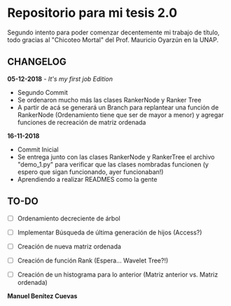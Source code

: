 # Repositorio para mi tesis 2.0
Segundo intento para poder comenzar decentemente mi trabajo de título, todo gracias al "Chicoteo Mortal" del Prof. Mauricio Oyarzún en la UNAP.

## CHANGELOG
**05-12-2018** - _It's my first job Edition_
* Segundo Commit
* Se ordenaron mucho más las clases RankerNode y Ranker Tree
* A partir de acá se generará un Branch para replantear una función de RankerNode (Ordenamiento tiene que ser de mayor a menor) y agregar funciones de recreación de matriz ordenada

**16-11-2018**
* Commit Inicial
* Se entrega junto con las clases RankerNode y RankerTree el archivo "demo_1.py" para verificar que las clases nombradas funcionen (y espero que sigan funcionando, ayer funcionaban!)
* Aprendiendo a realizar READMES como la gente

## TO-DO
- [ ] Ordenamiento decreciente de árbol
- [ ] Implementar Búsqueda de última generación de hijos (Access?)
- [ ] Creación de nueva matriz ordenada
- [ ] Creación de función Rank (Espera... Wavelet Tree?!)
- [ ] Creación de un histograma para lo anterior (Matriz anterior vs. Matriz ordenada) 


**Manuel Benítez Cuevas**
